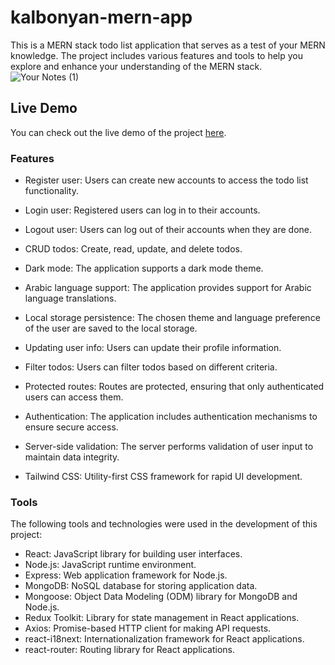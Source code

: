 # kalbonyan-mern-app
This is a MERN stack todo list application that serves as a test of your MERN knowledge. The project includes various features and tools to help you explore and enhance your understanding of the MERN stack.
![Your Notes (1)](https://github.com/HazemHussein14/kalbonyan-mern-app/assets/113997542/722b67a3-28c6-49e9-91c0-e5620f8105e6)
## Live Demo

You can check out the live demo of the project [here](https://your-live-demo-url).


### Features

- Register user: Users can create new accounts to access the todo list functionality.
- Login user: Registered users can log in to their accounts.
- Logout user: Users can log out of their accounts when they are done.

- CRUD todos: Create, read, update, and delete todos.
- Dark mode: The application supports a dark mode theme.
- Arabic language support: The application provides support for Arabic language translations.
- Local storage persistence: The chosen theme and language preference of the user are saved to the local storage.
- Updating user info: Users can update their profile information.
- Filter todos: Users can filter todos based on different criteria.
- Protected routes: Routes are protected, ensuring that only authenticated users can access them.
- Authentication: The application includes authentication mechanisms to ensure secure access.
- Server-side validation: The server performs validation of user input to maintain data integrity.
- Tailwind CSS: Utility-first CSS framework for rapid UI development.

### Tools

The following tools and technologies were used in the development of this project:

- React: JavaScript library for building user interfaces.
- Node.js: JavaScript runtime environment.
- Express: Web application framework for Node.js.
- MongoDB: NoSQL database for storing application data.
- Mongoose: Object Data Modeling (ODM) library for MongoDB and Node.js.
- Redux Toolkit: Library for state management in React applications.
- Axios: Promise-based HTTP client for making API requests.
- react-i18next: Internationalization framework for React applications.
- react-router: Routing library for React applications.
